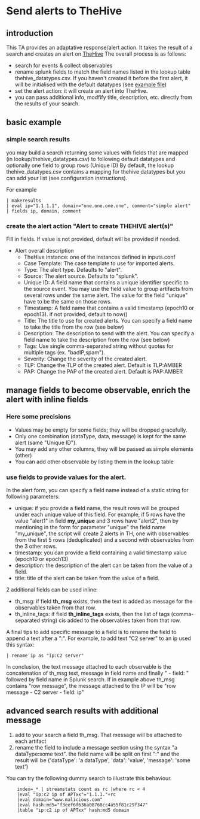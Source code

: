 # Send alerts to TheHive
## introduction
This TA provides an adaptative response/alert action. It takes the result of a search and creates an alert on [TheHive](https://thehive-project.org)
The overall process is as follows:
- search for events & collect observables
- rename splunk fields to match the field names listed in the lookup table thehive_datatypes.csv. If you haven't created it before the first alert, it will be initialised with the default datatypes (see [example file](TA_thehive_ce/README/thehive_datatypes.csv.sample))
- set the alert action: it will create an alert into TheHive.
- you can pass additional info, modfify title, description, etc. directly from the results of your search.

## basic example
### simple search results
you may build a search returning some values with fields that are mapped (in lookup/thehive_datatypes.csv) to following default datatypes and optionally one field to group rows (Unique ID)
By default, the lookup thehive_datatypes.csv contains a mapping for thehive datatypes but you can add your list (see configuration instructions).

For example

    
    | makeresults 
    | eval ip="1.1.1.1", domain="one.one.one.one", comment="simple alert"
    | fields ip, domain, comment


### create the alert action "Alert to create THEHIVE alert(s)"
Fill in fields. If value is not provided, default will be provided if needed.

* Alert overall description
    - TheHive instance: one of the instances defined in inputs.conf
    - Case Template: The case template to use for imported alerts.
    - Type: The alert type. Defaults to "alert".
    - Source: The alert source. Defaults to "splunk".
    - Unique ID: A field name that contains a unique identifier specific to the source event. You may use the field value to group artifacts from several rows under the same alert. The value for the field "unique" have to be the same on those rows.
    - Timestamp: A field name that contains a valid timestamp (epoch10 or epoch13). if not provided, default to now() 
    - Title: The title to use for created alerts. You can specify a field name to take the title from the row (see below)
    - Description: The description to send with the alert. You can specify a field name to take the description from the row (see below)
    - Tags: Use single comma-separated string without quotes for multiple tags (ex. "badIP,spam").
    - Severity: Change the severity of the created alert.
    - TLP: Change the TLP of the created alert. Default is TLP:AMBER
    - PAP: Change the PAP of the created alert. Default is PAP:AMBER

## manage fields to become observable, enrich the alert with inline fields
### Here some precisions
- Values may be empty for some fields; they will be dropped gracefully.
- Only one combination (dataType, data, message) is kept for the same alert (same "Unique ID").
- You may add any other columns, they will be passed as simple elements (other)
- You can add other observable by listing them in the lookup table  

### use fields to provide values for the alert.
In the alert form, you can specify a field name instead of a static string for following parameters:
- unique: if you provide a field name, the result rows will be grouped under each unique value of this field. For example, if 5 rows have the value "alert1" in field **my_unique** and 3 rows have "alert2", then by mentioning in the form for parameter "unique" the field name "my_unique", the script will create 2 alerts in TH, one with observables from the first 5 rows (deduplicated) and a second with observables from the 3 other rows.
- timestamp: you can provide a field containing a valid timestamp value (epoch10 or epoch13)
- description: the description of the alert can be taken from the value of a field.
- title: title of the alert can be taken from the value of a field.

2 additional fields can be used inline:
- th_msg: if field **th_msg** exists, then the text is added as message for the observables taken from that row.
- th_inline_tags: if field **th_inline_tags** exists, then the list of tags (comma-separated string) cis added to the observables taken from that row.

A final tips to add specific message to a field is to rename the field to append a text after a ":". For example, to add text "C2 server" to an ip used this syntax:

    | rename ip as "ip:C2 server"

In conclusion, the text message attached to each observable is the concatenation of th_msg text, message in field name and finally " - field: " followed by field name in Splunk search. If in example above th_msg contains "row message", the message attached to the IP will be "row message - C2 server - field: ip"
 
## advanced search results with additional message

1. add to your search a field th_msg. That message will be attached to each artifact
2. rename the field to include a message section using the syntax "a dataType:some text". the field name will be split on first ":" and the result will be 
{'dataType': 'a dataType', 'data': 'value', 'message': 'some text'}

You can try the following dummy search to illustrate this behaviour.

        index=_* | streamstats count as rc |where rc < 4
        |eval "ip:c2 ip of APTxx"="1.1.1."+rc 
        |eval domain="www.malicious.com" 
        |eval hash:md5="f3eef6f636a08768cc4a55f81c29f347"
        |table "ip:c2 ip of APTxx" hash:md5 domain

